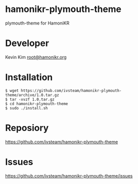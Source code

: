 # hamonikr-plymouth-theme

plymouth-theme for HamoniKR 

# Developer

Kevin Kim <root@hamonikr.org>

# Installation

```
$ wget https://github.com/ivsteam/hamonikr-plymouth-theme/archive/1.0.tar.gz
$ tar -xvzf 1.0.tar.gz
$ cd hamonikr-plymouth-theme
$ sudo ./install.sh
```

# Reposiory

https://github.com/ivsteam/hamonikr-plymouth-theme


# Issues

https://github.com/ivsteam/hamonikr-plymouth-theme/issues
